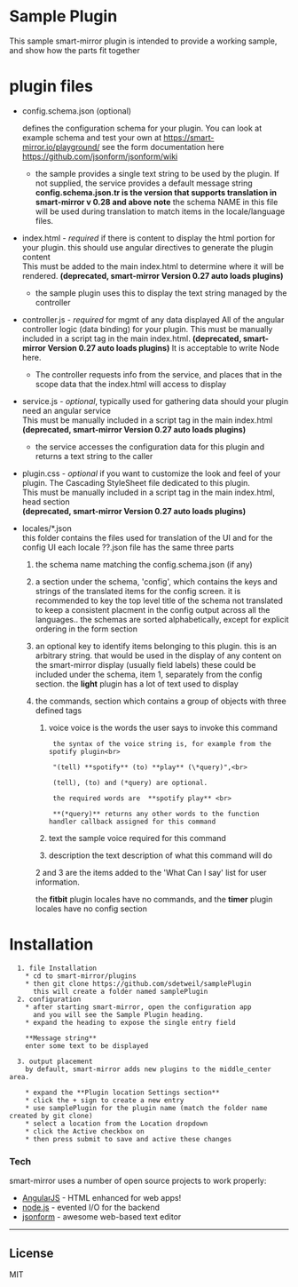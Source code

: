 # Sample Plugin

This sample smart-mirror plugin is intended to provide a working sample, and show how the parts fit together

# plugin files
- config.schema.json (optional)

    defines the configuration schema for your plugin.
    You can look at example schema and test your own at https://smart-mirror.io/playground/
    see the form documentation here https://github.com/jsonform/jsonform/wiki
  * the sample provides a single text string to be used by the plugin.
    If not supplied, the service provides a default message string<br>
      **config.schema.json.tr is the version that supports translation in smart-mirror v 0.28 and above**
      **note** the schema NAME in this file will be used during translation to match items in the locale/language files.


- index.html - *required* if there is content to display
    the html portion for your plugin.  this should use angular directives to generate the plugin content    
    This must be added to the main index.html to determine where it will be rendered.
      **(deprecated, smart-mirror Version 0.27 auto loads plugins)**
    * the sample plugin uses this to display the text string managed by the controller<br>


- controller.js - *required* for mgmt of any data displayed
    All of the angular controller logic (data binding) for your plugin.
    This must be manually included in a script tag in the main index.html.
      **(deprecated, smart-mirror Version 0.27 auto loads plugins)**
    It is acceptable to write Node here.
    * The controller requests info from the service, and places that in the scope data
      that the index.html will access to display<br>


- service.js - *optional*, typically used for gathering data
    should your plugin need an angular service    
    This must be manually included in a script tag in the main index.html   
      **(deprecated, smart-mirror Version 0.27 auto loads plugins)**
    * the service accesses the configuration data for this plugin and returns a text string to the caller<br>


- plugin.css - *optional* if you want to customize  the look and feel of your plugin.
    The Cascading StyleSheet file dedicated to this plugin.    
    This must be manually included in a script tag in the main index.html, head section   
      **(deprecated, smart-mirror Version 0.27 auto loads plugins)**   

- locales/*.json<br>
      this folder contains the files used for translation of the UI and for the config UI
      each locale ??.json file has the same three parts
    1. the schema name matching the config.schema.json (if any)
    2. a section under the schema, 'config',
            which contains the keys and strings of the translated items for the config screen.
            it is recommended to key the top level title of the  schema not translated to keep a consistent placment in the config output across all the languages.. the schemas are sorted alphabetically, except for explicit ordering in the form section

    3. an optional key to identify items belonging to this plugin. this is an arbitrary string. that would be used in the display of any content on the smart-mirror display (usually field labels) these could be included under the schema, item 1, separately from the config section.
    the **light** plugin has a lot of text used to display
    4. the commands, section which contains a group of objects with three defined tags
        1. voice
                voice is the words the user says to invoke this command

                the syntax of the voice string is, for example from the spotify plugin<br>

                "(tell) **spotify** (to) **play** (\*query)",<br>      

                (tell), (to) and (*query) are optional.

                the required words are  **spotify play** <br>

                **(*query)** returns any other words to the function handler callback assigned for this command
        2. text
                the sample voice required for this command
        3. description
                the text description of what this command will do

        2 and 3  are the items added to the 'What Can I say' list for user information.

        the **fitbit** plugin locales have no commands, and the **timer** plugin locales have no config section

#       Installation

      1. file Installation
        * cd to smart-mirror/plugins
        * then git clone https://github.com/sdetweil/samplePlugin
          this will create a folder named samplePlugin
      2. configuration         
        * after starting smart-mirror, open the configuration app
          and you will see the Sample Plugin heading.
        * expand the heading to expose the single entry field

        **Message string**
        enter some text to be displayed

      3. output placement
        by default, smart-mirror adds new plugins to the middle_center area.

        * expand the **Plugin location Settings section**
        * click the + sign to create a new entry
        * use samplePlugin for the plugin name (match the folder name created by git clone)
        * select a location from the Location dropdown
        * click the Active checkbox on
        * then press submit to save and active these changes
        

### Tech

smart-mirror uses a number of open source projects to work properly:

* [AngularJS] - HTML enhanced for web apps!
* [node.js] - evented I/O for the backend
* [jsonform] - awesome web-based text editor

----

License
----

MIT

[//]: # (These are reference links used in the body of this note and get stripped out when the markdown processor does its job. There is no need to format nicely because it shouldn't be seen. Thanks SO - http://stackoverflow.com/questions/4823468/store-comments-in-markdown-syntax)

   [jsonform]: <https://github.com/jsonform/jsonform/wiki>
   [node.js]: <http://nodejs.org>
   [AngularJS]: <http://angularjs.org>
